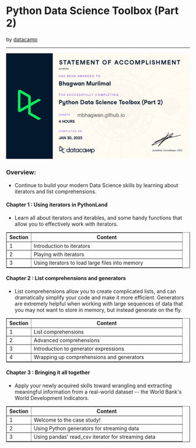 <h1>Python Data Science Toolbox (Part 2)</h1>
by <a href="https://www.datacamp.com/courses/python-data-science-toolbox-part-2">datacamp</a>
<hr>

<!-- ![Certificate of Completion]() -->

![Certificate of Achievement](/images/python_data_science_toolbox_2.jpg)

<h3>Overview:</h3>
<ul>
 <li>Continue to build your modern Data Science skills by learning about iterators and list comprehensions.</li>
</ul>

<h4>Chapter 1 : Using iterators in PythonLand</h4>
<ul>
<li>Learn all about iterators and iterables, and some handy functions that allow you to effectively work with iterators.</li>
</ul>
<table border="1">
 <tr>
  <th>Section</th>
  <th width=400>Content</th>
 </tr>
 <tr>
  <td>1</td>
  <td>Introduction to iterators</td>
 </tr>
 <tr>
  <td>2</td>
  <td>Playing with iterators</td>
 </tr>
 <tr>
  <td>3</td>
  <td>Using iterators to load large files into memory</td>
 </tr>
</table>

<h4>Chapter 2 : List comprehensions and generators</h4>
<ul>
  <li>List comprehensions allow you to create complicated lists, and can dramatically simplify your code and make it more efficient. Generators are extremely helpful when working with large sequences of data that you may not want to store in memory, but instead generate on the fly.</li>
</ul>
<table border="1">
 <tr>
  <th>Section</th>
  <th width=400>Content</th>
 </tr>
 <tr>
  <td>1</td>
  <td>List comprehensions</td>
 </tr>
 <tr>
  <td>2</td>
  <td>Advanced comprehensions</td>
 </tr>
 <tr>
  <td>3</td>
  <td>Introduction to generator expressions</td>
 </tr>
<tr>
  <td>4</td>
  <td>Wrapping up comprehensions and generators</td>
</tr>
</table>

<h4>Chapter 3 : Bringing it all together  </h4>
<ul>
  <li>Apply your newly acquired skills toward wrangling and extracting meaningful information from a real-world dataset -- the World Bank's World Development Indicators.</li>
</ul>
<table border="1">
 <tr>
  <th>Section</th>
  <th width=400>Content</th>
 </tr>
 <tr>
  <td>1</td>
  <td>Welcome to the case study!</td>
 </tr>
 <tr>
  <td>2</td>
  <td>Using Python generators for streaming data</td>
 </tr>
 <tr>
  <td>3</td>
  <td>Using pandas' read_csv iterator for streaming data</td>
 </tr>
</table>
